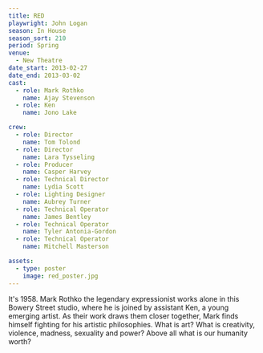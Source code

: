 ```yaml
---
title: RED
playwright: John Logan
season: In House
season_sort: 210
period: Spring
venue:
  - New Theatre
date_start: 2013-02-27
date_end: 2013-03-02
cast:
  - role: Mark Rothko
    name: Ajay Stevenson
  - role: Ken
    name: Jono Lake

crew:
  - role: Director
    name: Tom Tolond
  - role: Director
    name: Lara Tysseling
  - role: Producer
    name: Casper Harvey
  - role: Technical Director
    name: Lydia Scott
  - role: Lighting Designer
    name: Aubrey Turner
  - role: Technical Operator
    name: James Bentley
  - role: Technical Operator
    name: Tyler Antonia-Gordon
  - role: Technical Operator
    name: Mitchell Masterson

assets:
  - type: poster
    image: red_poster.jpg
---
```


It's 1958. Mark Rothko the legendary expressionist works alone in this Bowery Street studio, where he is joined by assistant Ken, a young emerging artist. As their work draws them closer together, Mark finds himself fighting for his artistic philosophies. What is art? What is creativity, violence, madness, sexuality and power? Above all what is our humanity worth?
